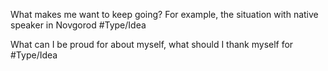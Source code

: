 What makes me want to keep going? For example, the situation with native speaker in Novgorod #Type/Idea 

What can I be proud for about myself, what should I thank myself for #Type/Idea  
